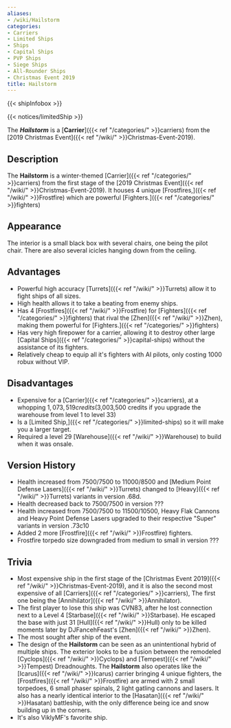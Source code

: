 ```yaml
---
aliases:
- /wiki/Hailstorm
categories:
- Carriers
- Limited Ships
- Ships
- Capital Ships
- PVP Ships
- Siege Ships
- All-Rounder Ships
- Christmas Event 2019
title: Hailstorm
---  
```


{{< shipInfobox >}}   

{{< notices/limitedShip >}} 

The **_Hailstorm_** is a [**Carrier**]({{< ref "/categories/" >}}carriers) from the [2019 Christmas Event]({{< ref "/wiki/" >}}Christmas-Event-2019).

## Description

The **Hailstorm** is a winter-themed [Carrier]({{< ref "/categories/" >}}carriers) from the first stage of the [2019 Christmas Event]({{< ref "/wiki/" >}}Christmas-Event-2019). It houses 4 unique [Frostfires,]({{< ref "/wiki/" >}}Frostfire) which are powerful [Fighters.]({{< ref "/categories/" >}}fighters)

## Appearance

The interior is a small black box with several chairs, one being the pilot chair. There are also several icicles hanging down from the ceiling.

## Advantages

- Powerful high accuracy [Turrets]({{< ref "/wiki/" >}}Turrets) allow it to fight ships of all sizes.
- High health allows it to take a beating from enemy ships.
- Has 4 [Frostfires]({{< ref "/wiki/" >}}Frostfire) for [Fighters]({{< ref "/categories/" >}}fighters) that rival the [Zhen]({{< ref "/wiki/" >}}Zhen), making them powerful for [Fighters.]({{< ref "/categories/" >}}fighters)
- Has very high firepower for a carrier, allowing it to destroy other large [Capital Ships]({{< ref "/categories/" >}}capital-ships) without the assistance of its fighters.
- Relatively cheap to equip all it's fighters with AI pilots, only costing 1000 robux without VIP.

## Disadvantages

- Expensive for a [Carrier]({{< ref "/categories/" >}}carriers), at a whopping $1,073,519 credits ($3,003,500 credits if you upgrade the warehouse from level 1 to level 33)
- Is a [Limited Ship,]({{< ref "/categories/" >}}limited-ships) so it will make you a larger target.
- Required a level 29 [Warehouse]({{< ref "/wiki/" >}}Warehouse) to build when it was onsale.

## Version History 

- Health increased from 7500/7500 to 11000/8500 and [Medium Point Defense Lasers]({{< ref "/wiki/" >}}Turrets) changed to [Heavy]({{< ref "/wiki/" >}}Turrets) variants in version .68d.
- Health decreased back to 7500/7500 in version ???
- Health increased from 7500/7500 to 11500/10500, Heavy Flak Cannons and Heavy Point Defense Lasers upgraded to their respective "Super" variants in version .73c10
- Added 2 more [Frostfire]({{< ref "/wiki/" >}}Frostfire) fighters.
- Frostfire torpedo size downgraded from medium to small in version ???

## Trivia

- Most expensive ship in the first stage of the [Christmas Event 2019]({{< ref "/wiki/" >}}Christmas-Event-2019), and it is also the second most expensive of all [Carriers]({{< ref "/categories/" >}}carriers), The first one being the [Annihilator]({{< ref "/wiki/" >}}Annihilator).
- The first player to lose this ship was CVN83, after he lost connection next to a Level 4 [Starbase]({{< ref "/wiki/" >}}Starbase). He escaped the base with just 31 [Hull]({{< ref "/wiki/" >}}Hull) only to be killed moments later by DJFancehFeast's [Zhen]({{< ref "/wiki/" >}}Zhen).
- The most sought after ship of the event.
- The design of the **Hailstorm** can be seen as an unintentional hybrid of multiple ships. The exterior looks to be a fusion between the remodeled [Cyclops]({{< ref "/wiki/" >}}Cyclops) and [Tempest]({{< ref "/wiki/" >}}Tempest) Dreadnoughts. The **Hailstorm** also operates like the [Icarus]({{< ref "/wiki/" >}}Icarus) carrier bringing 4 unique fighters, the [Frostfires]({{< ref "/wiki/" >}}Frostfire) are armed with 2 small torpedoes, 6 small phaser spinals, 2 light gatling cannons and lasers. It also has a nearly identical interior to the [Hasatan]({{< ref "/wiki/" >}}Hasatan) battleship, with the only difference being ice and snow building up in the corners.
- It's also ViklyMF's favorite ship.